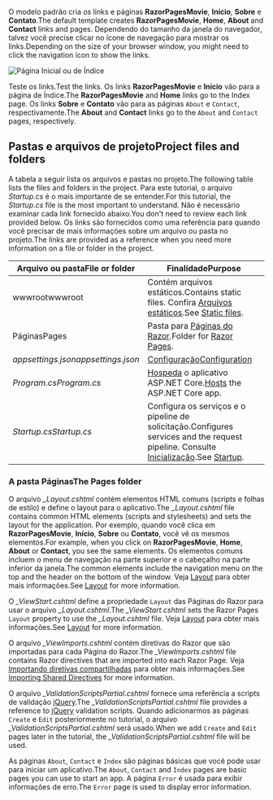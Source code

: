 <span data-ttu-id="2de17-101">O modelo padrão cria os links e páginas **RazorPagesMovie**, **Início**, **Sobre** e **Contato**.</span><span class="sxs-lookup"><span data-stu-id="2de17-101">The default template creates **RazorPagesMovie**, **Home**, **About** and **Contact** links and pages.</span></span> <span data-ttu-id="2de17-102">Dependendo do tamanho da janela do navegador, talvez você precise clicar no ícone de navegação para mostrar os links.</span><span class="sxs-lookup"><span data-stu-id="2de17-102">Depending on the size of your browser window, you might need to click the navigation icon to show the links.</span></span>

![Página Inicial ou de Índice](../../tutorials/razor-pages/razor-pages-start/_static/home2.png)

<span data-ttu-id="2de17-104">Teste os links.</span><span class="sxs-lookup"><span data-stu-id="2de17-104">Test the links.</span></span> <span data-ttu-id="2de17-105">Os links **RazorPagesMovie** e **Início** vão para a página de Índice.</span><span class="sxs-lookup"><span data-stu-id="2de17-105">The **RazorPagesMovie** and **Home** links go to the Index page.</span></span> <span data-ttu-id="2de17-106">Os links **Sobre** e **Contato** vão para as páginas `About` e `Contact`, respectivamente.</span><span class="sxs-lookup"><span data-stu-id="2de17-106">The **About** and **Contact** links go to the `About` and `Contact` pages, respectively.</span></span>

## <a name="project-files-and-folders"></a><span data-ttu-id="2de17-107">Pastas e arquivos de projeto</span><span class="sxs-lookup"><span data-stu-id="2de17-107">Project files and folders</span></span>

<span data-ttu-id="2de17-108">A tabela a seguir lista os arquivos e pastas no projeto.</span><span class="sxs-lookup"><span data-stu-id="2de17-108">The following table lists the files and folders in the project.</span></span> <span data-ttu-id="2de17-109">Para este tutorial, o arquivo *Startup.cs* é o mais importante de se entender.</span><span class="sxs-lookup"><span data-stu-id="2de17-109">For this tutorial, the *Startup.cs* file is the most important to understand.</span></span> <span data-ttu-id="2de17-110">Não é necessário examinar cada link fornecido abaixo.</span><span class="sxs-lookup"><span data-stu-id="2de17-110">You don't need to review each link provided below.</span></span> <span data-ttu-id="2de17-111">Os links são fornecidos como uma referência para quando você precisar de mais informações sobre um arquivo ou pasta no projeto.</span><span class="sxs-lookup"><span data-stu-id="2de17-111">The links are provided as a reference when you need more information on a file or folder in the project.</span></span>

| <span data-ttu-id="2de17-112">Arquivo ou pasta</span><span class="sxs-lookup"><span data-stu-id="2de17-112">File or folder</span></span>              | <span data-ttu-id="2de17-113">Finalidade</span><span class="sxs-lookup"><span data-stu-id="2de17-113">Purpose</span></span> |
| ----------------- | ------------ | 
| <span data-ttu-id="2de17-114">wwwroot</span><span class="sxs-lookup"><span data-stu-id="2de17-114">wwwroot</span></span> | <span data-ttu-id="2de17-115">Contém arquivos estáticos.</span><span class="sxs-lookup"><span data-stu-id="2de17-115">Contains static files.</span></span> <span data-ttu-id="2de17-116">Confira [Arquivos estáticos](xref:fundamentals/static-files).</span><span class="sxs-lookup"><span data-stu-id="2de17-116">See [Static files](xref:fundamentals/static-files).</span></span> |
| <span data-ttu-id="2de17-117">Páginas</span><span class="sxs-lookup"><span data-stu-id="2de17-117">Pages</span></span> | <span data-ttu-id="2de17-118">Pasta para [Páginas do Razor](xref:mvc/razor-pages/index).</span><span class="sxs-lookup"><span data-stu-id="2de17-118">Folder for [Razor Pages](xref:mvc/razor-pages/index).</span></span> | 
| <span data-ttu-id="2de17-119">*appsettings.json*</span><span class="sxs-lookup"><span data-stu-id="2de17-119">*appsettings.json*</span></span> | [<span data-ttu-id="2de17-120">Configuração</span><span class="sxs-lookup"><span data-stu-id="2de17-120">Configuration</span></span>](xref:fundamentals/configuration/index) |
| <span data-ttu-id="2de17-121">*Program.cs*</span><span class="sxs-lookup"><span data-stu-id="2de17-121">*Program.cs*</span></span> | <span data-ttu-id="2de17-122">[Hospeda](xref:fundamentals/host/index) o aplicativo ASP.NET Core.</span><span class="sxs-lookup"><span data-stu-id="2de17-122">[Hosts](xref:fundamentals/host/index) the ASP.NET Core app.</span></span>|
| <span data-ttu-id="2de17-123">*Startup.cs*</span><span class="sxs-lookup"><span data-stu-id="2de17-123">*Startup.cs*</span></span> | <span data-ttu-id="2de17-124">Configura os serviços e o pipeline de solicitação.</span><span class="sxs-lookup"><span data-stu-id="2de17-124">Configures services and the request pipeline.</span></span> <span data-ttu-id="2de17-125">Consulte [Inicialização](xref:fundamentals/startup).</span><span class="sxs-lookup"><span data-stu-id="2de17-125">See [Startup](xref:fundamentals/startup).</span></span>|

### <a name="the-pages-folder"></a><span data-ttu-id="2de17-126">A pasta Páginas</span><span class="sxs-lookup"><span data-stu-id="2de17-126">The Pages folder</span></span>

<span data-ttu-id="2de17-127">O arquivo *_Layout.cshtml* contém elementos HTML comuns (scripts e folhas de estilo) e define o layout para o aplicativo.</span><span class="sxs-lookup"><span data-stu-id="2de17-127">The *_Layout.cshtml* file contains common HTML elements (scripts and stylesheets) and sets the layout for the application.</span></span> <span data-ttu-id="2de17-128">Por exemplo, quando você clica em **RazorPagesMovie**, **Início**, **Sobre** ou **Contato**, você vê os mesmos elementos.</span><span class="sxs-lookup"><span data-stu-id="2de17-128">For example, when you click on **RazorPagesMovie**, **Home**, **About** or **Contact**, you see the same elements.</span></span> <span data-ttu-id="2de17-129">Os elementos comuns incluem o menu de navegação na parte superior e o cabeçalho na parte inferior da janela.</span><span class="sxs-lookup"><span data-stu-id="2de17-129">The common elements include the navigation menu on the top and the header on the bottom of the window.</span></span> <span data-ttu-id="2de17-130">Veja [Layout](xref:mvc/views/layout) para obter mais informações.</span><span class="sxs-lookup"><span data-stu-id="2de17-130">See [Layout](xref:mvc/views/layout) for more information.</span></span>

<span data-ttu-id="2de17-131">O *_ViewStart.cshtml* define a propriedade `Layout` das Páginas do Razor para usar o arquivo *_Layout.cshtml*.</span><span class="sxs-lookup"><span data-stu-id="2de17-131">The *_ViewStart.cshtml* sets the Razor Pages `Layout` property to use the *_Layout.cshtml* file.</span></span> <span data-ttu-id="2de17-132">Veja [Layout](xref:mvc/views/layout) para obter mais informações.</span><span class="sxs-lookup"><span data-stu-id="2de17-132">See [Layout](xref:mvc/views/layout) for more information.</span></span>

<span data-ttu-id="2de17-133">O arquivo *_ViewImports.cshtml* contém diretivas do Razor que são importadas para cada Página do Razor.</span><span class="sxs-lookup"><span data-stu-id="2de17-133">The *_ViewImports.cshtml* file contains Razor directives that are imported into each Razor Page.</span></span> <span data-ttu-id="2de17-134">Veja [Importando diretivas compartilhadas](xref:mvc/views/layout#importing-shared-directives) para obter mais informações.</span><span class="sxs-lookup"><span data-stu-id="2de17-134">See [Importing Shared Directives](xref:mvc/views/layout#importing-shared-directives) for more information.</span></span>

<span data-ttu-id="2de17-135">O arquivo *_ValidationScriptsPartial.cshtml* fornece uma referência a scripts de validação [jQuery](https://jquery.com/).</span><span class="sxs-lookup"><span data-stu-id="2de17-135">The *_ValidationScriptsPartial.cshtml* file provides a reference to [jQuery](https://jquery.com/) validation scripts.</span></span> <span data-ttu-id="2de17-136">Quando adicionarmos as páginas `Create` e `Edit` posteriormente no tutorial, o arquivo *_ValidationScriptsPartial.cshtml* será usado.</span><span class="sxs-lookup"><span data-stu-id="2de17-136">When we add `Create` and `Edit` pages later in the tutorial, the *_ValidationScriptsPartial.cshtml* file will be used.</span></span>

<span data-ttu-id="2de17-137">As páginas `About`, `Contact` e `Index` são páginas básicas que você pode usar para iniciar um aplicativo.</span><span class="sxs-lookup"><span data-stu-id="2de17-137">The `About`, `Contact` and `Index` pages are basic pages you can use to start an app.</span></span> <span data-ttu-id="2de17-138">A página `Error` é usada para exibir informações de erro.</span><span class="sxs-lookup"><span data-stu-id="2de17-138">The `Error` page is used to display error information.</span></span>
